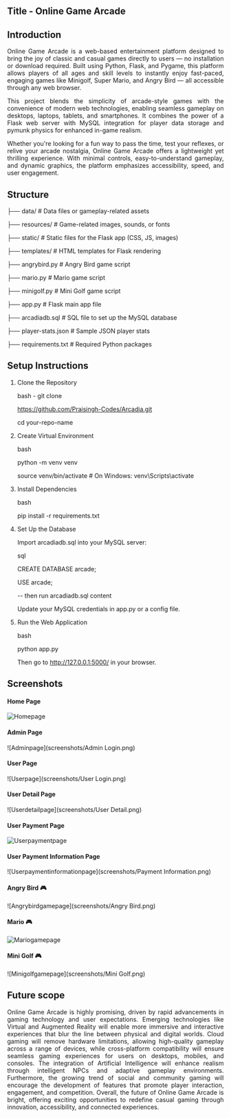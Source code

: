 ## Title - Online Game Arcade 

##  Introduction

<div align="justify">
Online Game Arcade is a web-based entertainment platform designed to bring the joy of classic and casual games directly to users — no installation or download required. Built using Python, Flask, and Pygame, this platform allows players of all ages and skill levels to instantly enjoy fast-paced, engaging games like Minigolf, Super Mario, and Angry Bird — all accessible through any web browser.

This project blends the simplicity of arcade-style games with the convenience of modern web technologies, enabling seamless gameplay on desktops, laptops, tablets, and smartphones. It combines the power of a Flask web server with MySQL integration for player data storage and pymunk physics for enhanced in-game realism.

Whether you're looking for a fun way to pass the time, test your reflexes, or relive your arcade nostalgia, Online Game Arcade offers a lightweight yet thrilling experience. With minimal controls, easy-to-understand gameplay, and dynamic graphics, the platform emphasizes accessibility, speed, and user engagement.
</div>

##  Structure 

├── data/ # Data files or gameplay-related assets

├── resources/ # Game-related images, sounds, or fonts

├── static/ # Static files for the Flask app (CSS, JS, images)

├── templates/ # HTML templates for Flask rendering

├── angrybird.py # Angry Bird game script

├── mario.py # Mario game script

├── minigolf.py # Mini Golf game script

├── app.py # Flask main app file

├── arcadiadb.sql # SQL file to set up the MySQL database

├── player-stats.json # Sample JSON player stats

├── requirements.txt # Required Python packages

## Setup Instructions

1. Clone the Repository

    bash - git clone 

    https://github.com/Praisingh-Codes/Arcadia.git

    cd your-repo-name


2. Create Virtual Environment

   bash
   
   python -m venv venv
   
   source venv/bin/activate # On Windows: venv\Scripts\activate


3. Install Dependencies
   
   bash
    
   pip install -r requirements.txt


4. Set Up the Database

   Import arcadiadb.sql into your MySQL server:

   sql
  
   CREATE DATABASE arcade;
   
   USE arcade;
   
   -- then run arcadiadb.sql content
   
   Update your MySQL credentials in app.py or a config file.


5. Run the Web Application
   
   bash
   
   python app.py

   Then go to http://127.0.0.1:5000/ in your browser.

## Screenshots

####  Home Page
![Homepage](screenshots/Home.png)

####  Admin Page
![Adminpage](screenshots/Admin Login.png)

####  User Page
![Userpage](screenshots/User Login.png)

####  User Detail Page
![Userdetailpage](screenshots/User Detail.png)

####  User Payment Page
![Userpaymentpage](screenshots/Payment.png)

####  User Payment Information Page
![Userpaymentinformationpage](screenshots/Payment Information.png)

####  Angry Bird 🎮
![Angrybirdgamepage](screenshots/Angry Bird.png)

####  Mario 🎮
![Mariogamepage](screenshots/Mario.png)

####  Mini Golf 🎮
![Minigolfgamepage](screenshots/Mini Golf.png)


## Future scope

<div align="justify">
Online Game Arcade is highly promising, driven by rapid advancements in gaming technology and user expectations. Emerging technologies like Virtual and Augmented Reality will enable more immersive and interactive experiences that blur the line between physical and digital worlds. Cloud gaming will remove hardware limitations, allowing high-quality gameplay across a range of devices, while cross-platform compatibility will ensure seamless gaming experiences for users on desktops, mobiles, and consoles. The integration of Artificial Intelligence will enhance realism through intelligent NPCs and adaptive gameplay environments. Furthermore, the growing trend of social and community gaming will encourage the development of features that promote player interaction, engagement, and competition. Overall, the future of Online Game Arcade is bright, offering exciting opportunities to redefine casual gaming through innovation, accessibility, and connected experiences.
</div>
